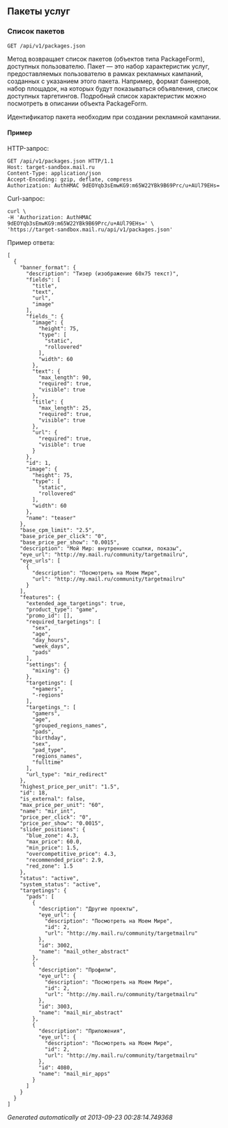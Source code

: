 ## Пакеты услуг


### Список пакетов
`GET /api/v1/packages.json`

Метод возвращает список пакетов (объектов типа PackageForm), доступных
пользователю. Пакет — это набор характеристик услуг, предоставляемых
пользователю в рамках рекламных кампаний, созданных с указанием этого
пакета. Например, формат баннеров, набор площадок, на которых будут
показываться объявления, список доступных таргетингов. Подробный список
характеристик можно посмотреть в описании объекта PackageForm.

Идентификатор пакета необходим при создании рекламной кампании.

#### Пример

HTTP-запрос:

    GET /api/v1/packages.json HTTP/1.1
    Host: target-sandbox.mail.ru
    Content-Type: application/json
    Accept-Encoding: gzip, deflate, compress
    Authorization: AuthHMAC 9dEOYqb3sEmwKG9:m65W22YBk9B69Prc/u+AUl79EHs=

Curl-запрос:

    curl \
    -H 'Authorization: AuthHMAC 9dEOYqb3sEmwKG9:m65W22YBk9B69Prc/u+AUl79EHs=' \
    'https://target-sandbox.mail.ru/api/v1/packages.json'

Пример ответа:

    [
      {
        "banner_format": {
          "description": "Тизер (изображение 60х75 текст)",
          "fields": [
            "title",
            "text",
            "url",
            "image"
          ],
          "fields_": {
            "image": {
              "height": 75,
              "type": [
                "static",
                "rollovered"
              ],
              "width": 60
            },
            "text": {
              "max_length": 90,
              "required": true,
              "visible": true
            },
            "title": {
              "max_length": 25,
              "required": true,
              "visible": true
            },
            "url": {
              "required": true,
              "visible": true
            }
          },
          "id": 1,
          "image": {
            "height": 75,
            "type": [
              "static",
              "rollovered"
            ],
            "width": 60
          },
          "name": "teaser"
        },
        "base_cpm_limit": "2.5",
        "base_price_per_click": "0",
        "base_price_per_show": "0.0015",
        "description": "Мой Мир: внутренние ссылки, показы",
        "eye_url": "http://my.mail.ru/community/targetmailru",
        "eye_urls": [
          {
            "description": "Посмотреть на Моем Мире",
            "url": "http://my.mail.ru/community/targetmailru"
          }
        ],
        "features": {
          "extended_age_targetings": true,
          "product_type": "game",
          "promo_id": [],
          "required_targetings": [
            "sex",
            "age",
            "day_hours",
            "week_days",
            "pads"
          ],
          "settings": {
            "mixing": {}
          },
          "targetings": [
            "+gamers",
            "-regions"
          ],
          "targetings_": [
            "gamers",
            "age",
            "grouped_regions_names",
            "pads",
            "birthday",
            "sex",
            "pad_type",
            "regions_names",
            "fulltime"
          ],
          "url_type": "mir_redirect"
        },
        "highest_price_per_unit": "1.5",
        "id": 18,
        "is_external": false,
        "max_price_per_unit": "60",
        "name": "mir_int",
        "price_per_click": "0",
        "price_per_show": "0.0015",
        "slider_positions": {
          "blue_zone": 4.3,
          "max_price": 60.0,
          "min_price": 1.5,
          "overcompetitive_price": 4.3,
          "recommended_price": 2.9,
          "red_zone": 1.5
        },
        "status": "active",
        "system_status": "active",
        "targetings": {
          "pads": [
            {
              "description": "Другие проекты",
              "eye_url": {
                "description": "Посмотреть на Моем Мире",
                "id": 2,
                "url": "http://my.mail.ru/community/targetmailru"
              },
              "id": 3002,
              "name": "mail_other_abstract"
            },
            {
              "description": "Профили",
              "eye_url": {
                "description": "Посмотреть на Моем Мире",
                "id": 2,
                "url": "http://my.mail.ru/community/targetmailru"
              },
              "id": 3003,
              "name": "mail_mir_abstract"
            },
            {
              "description": "Приложения",
              "eye_url": {
                "description": "Посмотреть на Моем Мире",
                "id": 2,
                "url": "http://my.mail.ru/community/targetmailru"
              },
              "id": 4080,
              "name": "mail_mir_apps"
            }
          ]
        }
      }
    ]


*Generated automatically at 2013-09-23 00:28:14.749368*